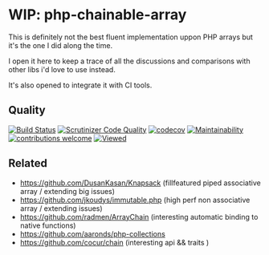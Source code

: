 # WIP: php-chainable-array
This is definitely not the best fluent implementation uppon PHP arrays but it's the
one I did along the time.

I open it here to keep a trace of all the discussions and comparisons with other libs
i'd love to use instead.

It's also opened to integrate it with CI tools.

## Quality
[![Build Status](https://travis-ci.org/jclaveau/php-chainable-array.png?branch=master)](https://travis-ci.org/jclaveau/php-chainable-array)
[![Scrutinizer Code Quality](https://scrutinizer-ci.com/g/jclaveau/php-chainable-array/badges/quality-score.png?b=master)](https://scrutinizer-ci.com/g/jclaveau/php-chainable-array/?branch=master)
[![codecov](https://codecov.io/gh/jclaveau/php-chainable-array/branch/master/graph/badge.svg)](https://codecov.io/gh/jclaveau/php-chainable-array)
[![Maintainability](https://api.codeclimate.com/v1/badges/eb85279bcfb224b7af1c/maintainability)](https://codeclimate.com/github/jclaveau/php-chainable-array/maintainability)
[![contributions welcome](https://img.shields.io/badge/contributions-welcome-brightgreen.svg?style=flat)](https://github.com/jclaveau/php-chainable-array/issues)
[![Viewed](http://hits.dwyl.com/jclaveau/php-chainable-array.svg)](http://hits.dwyl.com/jclaveau/php-chainable-array)

## Related
+ https://github.com/DusanKasan/Knapsack (fillfeatured piped associative array / extending big issues)
+ https://github.com/jkoudys/immutable.php (high perf non associative array / extending issues)
+ https://github.com/radmen/ArrayChain (interesting automatic binding to native functions)
+ https://github.com/aaronds/php-collections
+ https://github.com/cocur/chain (interesting api && traits )
